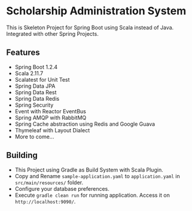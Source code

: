 # Scholarship Administration System

This is Skeleton Project for Spring Boot using Scala instead of Java. Integrated with other Spring Projects.

## Features
* Spring Boot 1.2.4
* Scala 2.11.7
* Scalatest for Unit Test
* Spring Data JPA
* Spring Data Rest
* Spring Data Redis
* Spring Security
* Event with Reactor EventBus
* Spring AMQP with RabbitMQ
* Spring Cache abstraction using Redis and Google Guava
* Thymeleaf with Layout Dialect
* More to come...

## Building
* This Project using Gradle as Build System with Scala Plugin.     
* Copy and Rename `sample-application.yaml` to `application.yaml` in `src/main/resources/` folder.   
* Configure your database preferences.    
* Execute `gradle clean run` for running application. Access it on `http://localhost:9090/`.      

